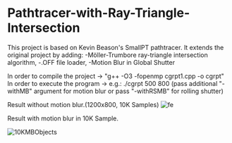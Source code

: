 # Pathtracer-with-Ray-Triangle-Intersection
This project is based on Kevin Beason's SmallPT pathtracer. It extends the original project by adding:
-Möller-Trumbore ray-triangle intersection algorithm,
-.OFF file loader,
-Motion Blur in Global Shutter

In order to compile the project -> "g++ -O3 -fopenmp cgrpt1.cpp -o cgrpt"
In order to execute the program ->  e.g.: ./cgrpt 500 800 (pass additional "-withMB" argument for motion blur or pass "-withRSMB" for rolling shutter) 

Result without motion blur.(1200x800, 10K Samples)
![fe](https://user-images.githubusercontent.com/43638551/144505443-63bf9e9a-e7a5-407f-9385-9b305d8d0c76.png)


Result with motion blur in 10K Sample.

![10KMBObjects](https://user-images.githubusercontent.com/43638551/144202495-f889eda3-4469-4549-ad28-f59f8dd05ecd.png)
